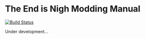 # The End is Nigh Modding Manual

[![Build Status](https://api.travis-ci.com/jrob774/tein-manual.svg?branch=master)](https://travis-ci.com/github/jrob774/tein-manual)

Under development...
